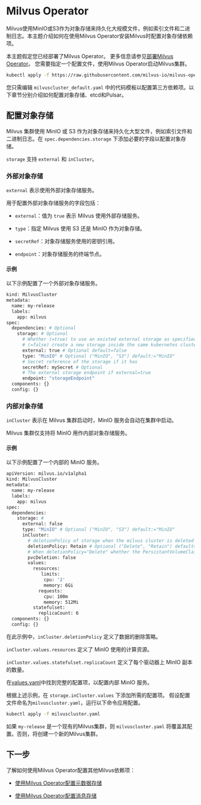 
Milvus Operator
===


Milvus使用MinIO或S3作为对象存储来持久化大规模文件，例如索引文件和二进制日志。本主题介绍如何在使用Milvus Operator安装Milvus时配置对象存储依赖项。

本主题假定您已经部署了Milvus Operator。
更多信息请参见[部署Milvus Operator](https://milvus.io/docs/v2.2.x/install_cluster-milvusoperator.md)。 您需要指定一个配置文件，使用Milvus Operator启动Milvus集群。

```bash
kubectl apply -f https://raw.githubusercontent.com/milvus-io/milvus-operator/main/config/samples/milvuscluster_default.yaml

```

您只需编辑 `milvuscluster_default.yaml` 中的代码模板以配置第三方依赖项。以下章节分别介绍如何配置对象存储、etcd和Pulsar。

配置对象存储
------------------------

Milvus 集群使用 MinIO 或 S3 作为对象存储来持久化大型文件，例如索引文件和二进制日志。在 `spec.dependencies.storage` 下添加必要的字段以配置对象存储。

`storage` 支持 `external` 和 `inCluster`。

### 外部对象存储

`external` 表示使用外部对象存储服务。

用于配置外部对象存储服务的字段包括：

* `external`：值为 `true` 表示 Milvus 使用外部存储服务。

* `type`：指定 Milvus 使用 S3 还是 MinIO 作为对象存储。

* `secretRef`：对象存储服务使用的密钥引用。
* `endpoint`：对象存储服务的终端节点。

#### 示例

以下示例配置了一个外部对象存储服务。

```bash
kind: MilvusCluster
metadata:
  name: my-release
  labels:
    app: milvus
spec:
  dependencies: # Optional
    storage: # Optional
      # Whether (=true) to use an existed external storage as specified in the field endpoints or 
      # (=false) create a new storage inside the same kubernetes cluster for milvus.
      external: true # Optional default=false
      type: "MinIO" # Optional ("MinIO", "S3") default:="MinIO"
      # Secret reference of the storage if it has
      secretRef: mySecret # Optional
      # The external storage endpoint if external=true
      endpoint: "storageEndpoint"
  components: {}
  config: {}

```

### 内部对象存储

`inCluster` 表示在 Milvus 集群启动时，MinIO 服务会自动在集群中启动。

Milvus 集群仅支持将 MinIO 用作内部对象存储服务。


#### 示例

以下示例配置了一个内部的 MinIO 服务。

```bash
apiVersion: milvus.io/v1alpha1
kind: MilvusCluster
metadata:
  name: my-release
  labels:
    app: milvus
spec:
  dependencies:
    storage: #
      external: false 
      type: "MinIO" # Optional ("MinIO", "S3") default:="MinIO"
      inCluster: 
        # deletionPolicy of storage when the milvus cluster is deleted
        deletionPolicy: Retain # Optional ("Delete", "Retain") default="Retain"
        # When deletionPolicy="Delete" whether the PersistantVolumeClaim shoud be deleted when the storage is deleted
        pvcDeletion: false
        values:
          resources:
             limits: 
              cpu: '2'
              memory: 6Gi
            requests:
              cpu: 100m
              memory: 512Mi
          statefulset:
            replicaCount: 6
  components: {}
  config: {}    

```

在此示例中，`inCluster.deletionPolicy` 定义了数据的删除策略。

`inCluster.values.resources` 定义了 MinIO 使用的计算资源。

`inCluster.values.statefulset.replicaCount` 定义了每个驱动器上 MinIO 副本的数量。

在[values.yaml](https://github.com/milvus-io/milvus-helm/blob/master/charts/minio/values.yaml)中找到完整的配置项，以配置内部 MinIO 服务。

根据上述示例，在 `storage.inCluster.values` 下添加所需的配置项。
假设配置文件命名为`milvuscluster.yaml`，运行以下命令应用配置。

```bash
kubectl apply -f milvuscluster.yaml

```

如果 `my-release` 是一个现有的Milvus集群，则 `milvuscluster.yaml` 将覆盖其配置。否则，将创建一个新的Milvus集群。


下一步
---

了解如何使用Milvus Operator配置其他Milvus依赖项：

* [使用Milvus Operator配置元数据存储](meta_storage_operator.md)

* [使用Milvus Operator配置消息存储](message_storage_operator.md)

